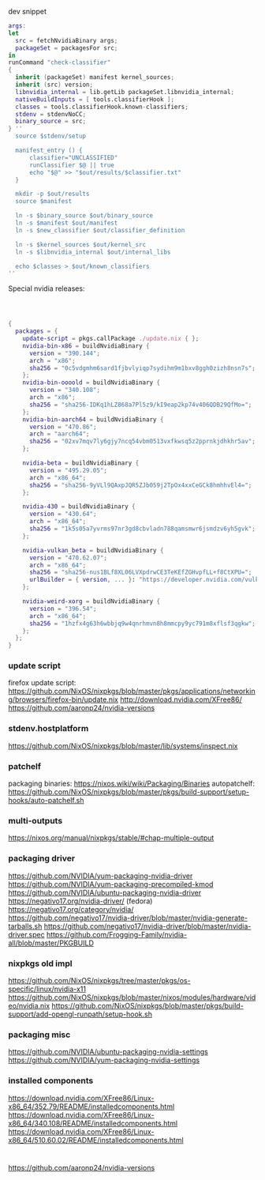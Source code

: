 dev snippet
```nix
args:
let
  src = fetchNvidiaBinary args;
  packageSet = packagesFor src;
in
runCommand "check-classifier"
{
  inherit (packageSet) manifest kernel_sources;
  inherit (src) version;
  libnvidia_internal = lib.getLib packageSet.libnvidia_internal;
  nativeBuildInputs = [ tools.classifierHook ];
  classes = tools.classifierHook.known-classifiers;
  stdenv = stdenvNoCC;
  binary_source = src;
} ''
  source $stdenv/setup

  manifest_entry () {
      classifier="UNCLASSIFIED"
      runClassifier $@ || true
      echo "$@" >> "$out/results/$classifier.txt"
  }

  mkdir -p $out/results
  source $manifest

  ln -s $binary_source $out/binary_source
  ln -s $manifest $out/manifest
  ln -s $new_classifier $out/classifier_definition

  ln -s $kernel_sources $out/kernel_src
  ln -s $libnvidia_internal $out/internal_libs

  echo $classes > $out/known_classifiers
''
```

Special nvidia releases:
```nix



{
  packages = {
    update-script = pkgs.callPackage ./update.nix { };
    nvidia-bin-x86 = buildNvidiaBinary {
      version = "390.144";
      arch = "x86";
      sha256 = "0c5vdgmhm6sard1fjbvlyiqp7sydihm9m1bxv8ggh0zizh8nsn7s";
    };
    nvidia-bin-oooold = buildNvidiaBinary {
      version = "340.108";
      arch = "x86";
      sha256 = "sha256-IDKq1hLZ868a7Pl5z9/kI9eap2kp74v406QDB29QfMo=";
    };
    nvidia-bin-aarch64 = buildNvidiaBinary {
      version = "470.86";
      arch = "aarch64";
      sha256 = "02xv7mqv7ly6gjy7ncq54vbm0513vxfkwsq5z2pprnkjdhkhr5av";
    };

    nvidia-beta = buildNvidiaBinary {
      version = "495.29.05";
      arch = "x86_64";
      sha256 = "sha256-9yVLl9QAxpJQR5ZJb059j2TpOx4xxCeGCk8hmhhvEl4=";
    };

    nvidia-430 = buildNvidiaBinary {
      version = "430.64";
      arch = "x86_64";
      sha256 = "1k5s05a7yvrms97nr3gd8cbvladn788qamsmwr6jsmdzv6yh5gvk";
    };

    nvidia-vulkan_beta = buildNvidiaBinary {
      version = "470.62.07";
      arch = "x86_64";
      sha256 = "sha256-nus1BLf8XL06LVXpdrwCE3TeKEfZGHvpfLL+f8CtXPU=";
      urlBuilder = { version, ... }: "https://developer.nvidia.com/vulkan-beta-${lib.concatStrings (lib.splitString "." version)}-linux";
    };

    nvidia-weird-xorg = buildNvidiaBinary {
      version = "396.54";
      arch = "x86_64";
      sha256 = "1hzfx4g63h6wbbjq9w4qnrhmvn8h8mmcpy9yc791m8xflsf3qgkw";
    };
  };
}
```

### update script
firefox update script: https://github.com/NixOS/nixpkgs/blob/master/pkgs/applications/networking/browsers/firefox-bin/update.nix
http://download.nvidia.com/XFree86/
https://github.com/aaronp24/nvidia-versions

### stdenv.hostplatform
https://github.com/NixOS/nixpkgs/blob/master/lib/systems/inspect.nix

### patchelf
packaging binaries: https://nixos.wiki/wiki/Packaging/Binaries
autopatchelf: https://github.com/NixOS/nixpkgs/blob/master/pkgs/build-support/setup-hooks/auto-patchelf.sh

### multi-outputs
https://nixos.org/manual/nixpkgs/stable/#chap-multiple-output

### packaging driver
https://github.com/NVIDIA/yum-packaging-nvidia-driver
https://github.com/NVIDIA/yum-packaging-precompiled-kmod
https://github.com/NVIDIA/ubuntu-packaging-nvidia-driver
https://negativo17.org/nvidia-driver/ (fedora)
https://negativo17.org/category/nvidia/
https://github.com/negativo17/nvidia-driver/blob/master/nvidia-generate-tarballs.sh
https://github.com/negativo17/nvidia-driver/blob/master/nvidia-driver.spec
https://github.com/Frogging-Family/nvidia-all/blob/master/PKGBUILD

### nixpkgs old impl
https://github.com/NixOS/nixpkgs/tree/master/pkgs/os-specific/linux/nvidia-x11
https://github.com/NixOS/nixpkgs/blob/master/nixos/modules/hardware/video/nvidia.nix
https://github.com/NixOS/nixpkgs/blob/master/pkgs/build-support/add-opengl-runpath/setup-hook.sh

### packaging misc
https://github.com/NVIDIA/ubuntu-packaging-nvidia-settings
https://github.com/NVIDIA/yum-packaging-nvidia-settings

### installed components
https://download.nvidia.com/XFree86/Linux-x86_64/352.79/README/installedcomponents.html
https://download.nvidia.com/XFree86/Linux-x86_64/340.108/README/installedcomponents.html
https://download.nvidia.com/XFree86/Linux-x86_64/510.60.02/README/installedcomponents.html

#
https://github.com/aaronp24/nvidia-versions